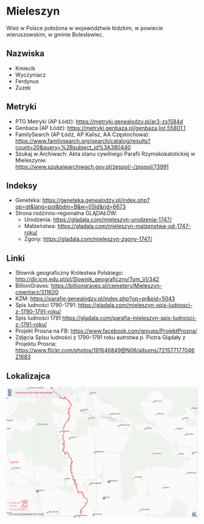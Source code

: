 # Mieleszyn
Wieś w Polsce położona w województwie łódzkim, w powiecie wieruszowskim, w gminie Bolesławiec.

## Nazwiska
+ Kmiecik
+ Wyczyniacz
+ Ferdynus
+ Zuzek

## Metryki
+ PTG Metryki (AP Łódź): https://metryki.genealodzy.pl/ar3-zs1584d
+ Genbaza (AP Łódź): https://metryki.genbaza.pl/genbaza,list,55801,1
+ FamilySearch (AP Łódź, AP Kalisz, AA Częstochowa): https://www.familysearch.org/search/catalog/results?count=20&query=%2Bsubject_id%3A380440
+ Szukaj w Archiwach: Akta stanu cywilnego Parafii Rzymskokatolickiej w Mieleszynie: https://www.szukajwarchiwach.gov.pl/zespol/-/zespol/73991 

## Indeksy
+ Geneteka: https://geneteka.genealodzy.pl/index.php?op=gt&lang=pol&bdm=B&w=05ld&rid=6673
+ Strona rodzinno-regionalna GLĄDAŁÓW:
    + Urodzenia: https://gladala.com/mieleszyn-urodzenia-1747/
    + Małżeństwa: https://gladala.com/mieleszyn-malzenstwa-od-1747-roku/
    + Zgony: https://gladala.com/mieleszyn-zgony-1747/

## Linki
+ Słownik geograficzny Królestwa Polskiego: http://dir.icm.edu.pl/pl/Slownik_geograficzny/Tom_VI/342
+ BillionGraves: https://billiongraves.pl/cemetery/Mieleszyn-cmentarz/311620
+ KZM: https://parafie.genealodzy.pl/index.php?op=pr&pid=5043
+ Spis ludności 1790-1791: https://gladala.com/mieleszyn-spis-ludnosci-z-1790-1791-roku/
+ Spis ludności 1791 https://gladala.com/parafia-mieleszyn-spis-ludnosci-z-1791-roku/
+ Projekt Prosna na FB: https://www.facebook.com/groups/ProjektProsna/ 
+ Zdjęcia Spisu ludności z 1790-1791 roku autrstwa p. Piotra Glądały z Projektu Prosna: https://www.flickr.com/photos/191646849@N06/albums/72157717704621683

## Lokalizajca
![Mieleszyn z Internetowego Atlasu Polski Niepodległej](img/mieleszyn_iapn.png)